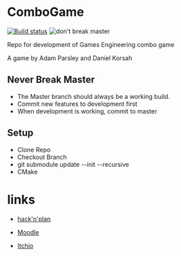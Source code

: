 # ComboGame
[![Build status](https://ci.appveyor.com/api/projects/status/9i0w0nt8xk3tbbwb?svg=true)](https://ci.appveyor.com/project/ADM20/combogame)
<img src = "https://img.shields.io/badge/don't%20break-master-yellow.svg" alt  = "don't break master">

Repo for development of Games Engineering combo game

A game by Adam Parsley and Daniel Korsah

## Never Break Master ##
 - The Master branch should always be a working build.
 - Commit new features to development first
 - When development is working, commit to master
 
 ## Setup
  - Clone Repo
  - Checkout Branch
  - git submodule update --init --recursive
  - CMake
# links
- [hack'n'plan](https://app.hacknplan.com/p/89764/kanban?categoryId=0&boardId=229614)

- [Moodle](https://moodle.napier.ac.uk/course/view.php?id=28474)

- [Itchio](https://adm20.itch.io/beat-brawler)
